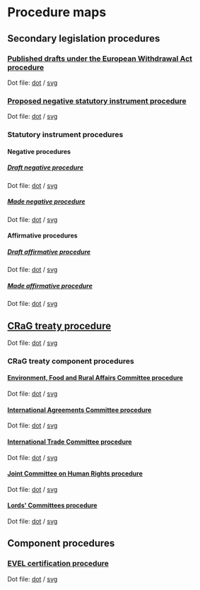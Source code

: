 # Procedure maps

## Secondary legislation procedures

### [Published drafts under the European Withdrawal Act procedure](secondary-legislation/published-drafts-under-euwa/published-drafts-under-euwa.pdf)

Dot file: [dot](secondary-legislation/published-drafts-under-euwa/dot.dot) / [svg](secondary-legislation/published-drafts-under-euwa/dot.svg)

### [Proposed negative statutory instrument procedure](secondary-legislation/proposed-negative-sis/proposed-negative-sis.pdf)

Dot file: [dot](secondary-legislation/proposed-negative-sis/dot.dot) / [svg](secondary-legislation/proposed-negative-sis/dot.dot)

### Statutory instrument procedures

#### Negative procedures

##### [Draft negative procedure](secondary-legislation/statutory-instruments/negative-procedures/draft/draft-negative.pdf)

Dot file: [dot](secondary-legislation/statutory-instruments/negative-procedures/draft/dot.dot) / [svg](secondary-legislation/statutory-instruments/negative-procedures/draft/dot.svg)

##### [Made negative procedure](secondary-legislation/statutory-instruments/negative-procedures/made/made-negative.pdf)

Dot file: [dot](secondary-legislation/statutory-instruments/negative-procedures/made/dot.dot) / [svg](secondary-legislation/statutory-instruments/negative-procedures/made/dot.svg)

#### Affirmative procedures

##### [Draft affirmative procedure](secondary-legislation/statutory-instruments/affirmative-procedures/draft/draft-affirmative.pdf)

Dot file: [dot](secondary-legislation/statutory-instruments/affirmative-procedures/draft/dot.dot) / [svg](secondary-legislation/statutory-instruments/affirmative-procedures/draft/dot.svg)

##### [Made affirmative procedure](secondary-legislation/statutory-instruments/affirmative-procedures/made/made-affirmative.pdf)

Dot file: [dot](secondary-legislation/statutory-instruments/affirmative-procedures/made/dot.dot) / [svg](secondary-legislation/statutory-instruments/affirmative-procedures/made/dot.svg)

## [CRaG treaty procedure](crag-treaties/crag-treaties.pdf)

Dot file: [dot](crag-treaties/dot.dot) / [svg](crag-treaties/dot.svg)

### CRaG treaty component procedures

#### [Environment, Food and Rural Affairs Committee procedure](crag-treaties/components/efra/efra.pdf)

Dot file: [dot](crag-treaties/components/efra/dot.dot) / [svg](crag-treaties/components/efra/dot.svg)

#### [International Agreements Committee procedure](crag-treaties/components/iac/iac.pdf)

Dot file: [dot](crag-treaties/components/iac/dot.dot) / [svg](crag-treaties/components/iac/dot.svg)

#### [International Trade Committee procedure](crag-treaties/components/itc/itc.pdf)

Dot file: [dot](crag-treaties/components/itc/dot.dot) / [svg](crag-treaties/components/itc/dot.svg)

#### [Joint Committee on Human Rights procedure](crag-treaties/components/jchr/jchr.pdf)

Dot file: [dot](crag-treaties/components/jchr/dot.dot) / [svg](crag-treaties/components/jchr/dot.svg)

#### [Lords' Committees procedure](crag-treaties/components/lords-committees/lords-committees.pdf)

Dot file: [dot](crag-treaties/components/lords-committees/dot.dot) / [svg](crag-treaties/components/lords-committees/dot.svg)

## Component procedures

### [EVEL certification procedure](components/evel-certification/evel-certification.pdf)

Dot file: [dot](components/evel-certification/dot.dot) / [svg](components/evel-certification/dot.svg)